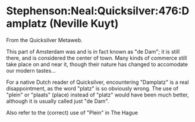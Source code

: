 
# Stephenson:Neal:Quicksilver:476:Damplatz (Neville Kuyt)

From the Quicksilver Metaweb.

This part of Amsterdam was and is in fact known as "de Dam"; it is still there, and is considered the center of town. Many kinds of commerce still take place on and near it, though their nature has changed to accomodate our modern tastes...

For a native Dutch reader of Quicksilver, encountering "Damplatz" is a real disappointment, as the word "platz" is so obviously wrong. The use of "plein" or "plaats" (place) instead of "platz" would have been much better, although it is usually called just "de Dam".

Also refer to the (correct) use of "Plein" in The Hague

